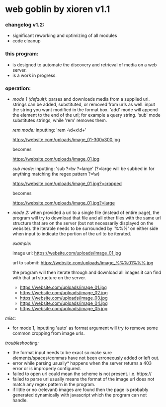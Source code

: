 # web goblin by xioren v1.1



### changelog v1.2:
  + significant reworking and optimizing of all modules
  + code cleanup

### this program:
  + is designed to automate the discovery and retrieval of media on a web server.
  + is a work in progress.

### operation:

+ *mode 1 (default):*
  parses and downloads media from a supplied url. strings can be added, substituted, or removed from urls as well. input the string you want modified in the format box. 'add' mode will append the element to the end of the url; for example a query string. 'sub' mode substitutes strings, while 'rem' removes them.

    *rem mode:*
    inputting: 'rem -\d+x\d+'

    https://website.com/uploads/image_01-300x300.jpg

    becomes

    https://website.com/uploads/image_01.jpg

    *sub mode:*
    inputting: 'sub \?=\w ?=large' (?=large will be subbed in for anything matching the regex pattern \?=\w)

    https://website.com/uploads/image_01.jpg?=cropped

    becomes

    https://website.com/uploads/image_01.jpg?=large

+ *mode 2:*
	when provided a url to a single file (instead of entire page), the program will try to download that file and all other files with the same url structure that are on the server (but not necessarily displayed on the website). the iterable needs to be surrounded by '%%%' on either side when input to indicate the portion of the url to be iterated.

	*example:*

	image url: https://website.com/uploads/image_01.jpg

	url to submit: https://website.com/uploads/image_%%%01%%%.jpg

	the program will then iterate through and download all images it can find with that url structure on the server.

	* https://website.com/uploads/image_01.jpg
	* https://website.com/uploads/image_02.jpg
	* https://website.com/uploads/image_03.jpg
	* https://website.com/uploads/image_04.jpg
	* https://website.com/uploads/image_05.jpg

*misc:*
  + for mode 1, inputting 'auto' as format argument will try to remove some common cropping from image urls.

*troubleshooting:*
  + the format input needs to be exact so make sure elements/spaces/commas have not been erroneously added or left out.
  + error while parsing usually* happens when the server returns a 403 error or is improperly configured.
  + failed to open url could mean the scheme is not present. i.e. https://
  + failed to parse url usually means the format of the image url does not match any regex pattern in the program.
  + if little or no (relevant) images are found then the page is probably generated dynamically with javascript which the program can not handle.
